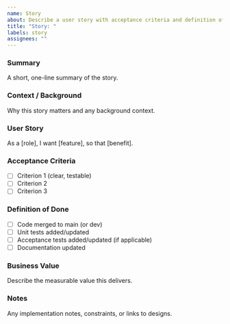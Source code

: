 ```yaml
---
name: Story
about: Describe a user story with acceptance criteria and definition of done
title: "Story: "
labels: story
assignees: ""
---
```


### Summary

A short, one-line summary of the story.

### Context / Background

Why this story matters and any background context.

### User Story

As a [role], I want [feature], so that [benefit].

### Acceptance Criteria

- [ ] Criterion 1 (clear, testable)
- [ ] Criterion 2
- [ ] Criterion 3

### Definition of Done

- [ ] Code merged to main (or dev)
- [ ] Unit tests added/updated
- [ ] Acceptance tests added/updated (if applicable)
- [ ] Documentation updated

### Business Value

Describe the measurable value this delivers.

### Notes

Any implementation notes, constraints, or links to designs.
